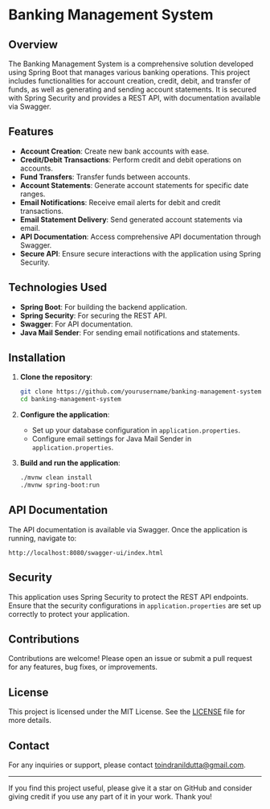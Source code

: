 # Banking Management System

## Overview

The Banking Management System is a comprehensive solution developed using Spring Boot that manages various banking operations. This project includes functionalities for account creation, credit, debit, and transfer of funds, as well as generating and sending account statements. It is secured with Spring Security and provides a REST API, with documentation available via Swagger.

## Features

- **Account Creation**: Create new bank accounts with ease.
- **Credit/Debit Transactions**: Perform credit and debit operations on accounts.
- **Fund Transfers**: Transfer funds between accounts.
- **Account Statements**: Generate account statements for specific date ranges.
- **Email Notifications**: Receive email alerts for debit and credit transactions.
- **Email Statement Delivery**: Send generated account statements via email.
- **API Documentation**: Access comprehensive API documentation through Swagger.
- **Secure API**: Ensure secure interactions with the application using Spring Security.

## Technologies Used

- **Spring Boot**: For building the backend application.
- **Spring Security**: For securing the REST API.
- **Swagger**: For API documentation.
- **Java Mail Sender**: For sending email notifications and statements.

## Installation

1. **Clone the repository**:
    ```bash
    git clone https://github.com/yourusername/banking-management-system.git
    cd banking-management-system
    ```

2. **Configure the application**:
    - Set up your database configuration in `application.properties`.
    - Configure email settings for Java Mail Sender in `application.properties`.

3. **Build and run the application**:
    ```bash
    ./mvnw clean install
    ./mvnw spring-boot:run
    ```

## API Documentation

The API documentation is available via Swagger. Once the application is running, navigate to:
```
http://localhost:8080/swagger-ui/index.html
```

## Security

This application uses Spring Security to protect the REST API endpoints. Ensure that the security configurations in `application.properties` are set up correctly to protect your application.

## Contributions

Contributions are welcome! Please open an issue or submit a pull request for any features, bug fixes, or improvements.

## License

This project is licensed under the MIT License. See the [LICENSE](LICENSE) file for more details.

## Contact

For any inquiries or support, please contact [toindranildutta@gmail.com](mailto:toindranildutta@gmail.com).

---

If you find this project useful, please give it a star on GitHub and consider giving credit if you use any part of it in your work. Thank you!
